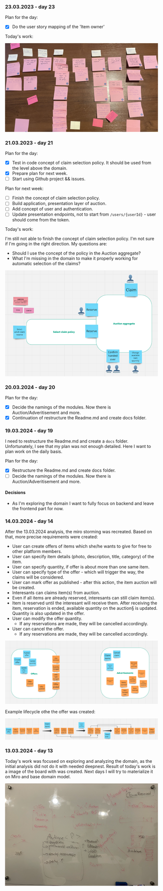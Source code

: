 ### 23.03.2023 - day 23

Plan for the day:
- [x] Do the user story mapping of the 'Item owner'

Today's work:

![img.png](images/user_story_mapping.jpg)

### 21.03.2023 - day 21

Plan for the day:
- [x] Test in code concept of claim selection policy. It should be used from the level above the domain.
- [x] Prepare plan for next week.
- [ ] Start using Github project && issues.

Plan for next week:
- [ ] Finish the concept of claim selection policy.
- [ ] Build application, presentation layer of auction.
- [ ] Add concept of user and authentication.
- [ ] Update presentation endpoints, not to start from `/users/{userId}` - user should come from the token.

Today's work:

I'm still not able to finish the concept of claim selection policy. I'm not sure if I'm going in the right direction. My questions are:
- Should I use the concept of the policy in the Auction aggregate?
- What I'm missing in the domain to make it properly working for automatic selection of the claims?

![img.png](images/2024_03_21_auction_aggregate.png)

### 20.03.2024 - day 20

Plan for the day:
- [x] Decide the namings of the modules. Now there is Auction/Adveritisement and more.
- [x] Continuation of restructure the Readme.md and create docs folder.

### 19.03.2024 - day 19

I need to restructure the Readme.md and create a `docs` folder. Unfortunately, I see that my plan was not enough detailed. Here I want to plan work on the daily basis.

Plan for the day:
- [x] Restructure the Readme.md and create docs folder.
- [ ] Decide the namings of the modules. Now there is Auction/Adveritisement and more.

#### Decisions
- As I'm exploring the domain I want to fully focus on backend and leave the frontend part for now.

### 14.03.2024 - day 14

After the 13.03.2024 analysis, the miro storming was recreated. Based on that, more precise requirements were created:

- User can create offers of items which she/he wants to give for free to other platform members.
- User can specify item details (photo, description, title, category) of the item.
- User can specify quantity, if offer is about more than one same item.
- User can specify type of the offer - which will trigger the way, the claims will be considered.
- User can mark offer as published - after this action, the item auction will be created.
- Interesants can claims item(s) from auction.
- Even if all items are already reserved, interesants can still claim item(s).
- Item is reserved until the interesant will receive them. After receiving the item, reservation is ended, available quantity on the auction§ is updated. Quantity is also updated in the offer.
- User can modify the offer quantity.
    - If any reservations are made, they will be cancelled accordingly.
- User can cancel the offer.
    - If any reservations are made, they will be cancelled accordingly.

![img_1.png](images/miro_modules_offers_auctions.png)

Example lifecycle othe the offer was created:

![img_2.png](images/miro_manual_process.png)

### 13.03.2024 - day 13

Today's work was focused on exploring and analyzing the domain, as the initial analysis did not do it with needed deepnest. Result of today's work is a image of the board with was created. Next days I will try to materialize it on Miro and base domain model.

![img.png](images/2024_03_13_board.png)